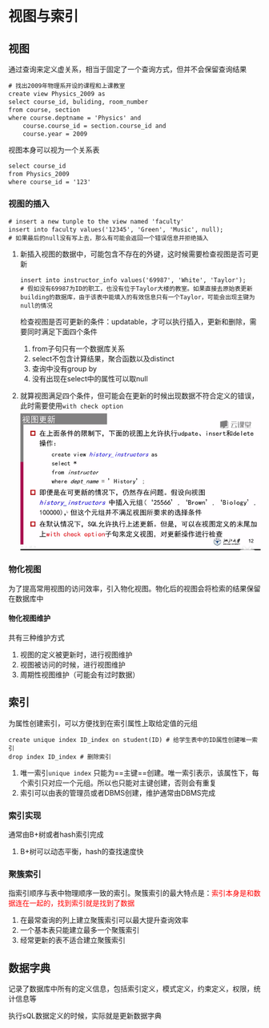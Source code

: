# 视图与索引



## 视图

通过查询来定义虚关系，相当于固定了一个查询方式，但并不会保留查询结果

```mysql
# 找出2009年物理系开设的课程和上课教室
create view Physics_2009 as 
select course_id, buliding, room_number
from course, section
where course.deptname = 'Physics' and 
	course.course_id = section.course_id and 
	course.year = 2009
```

视图本身可以视为一个关系表

```mysql
select course_id 
from Physics_2009
where course_id = '123'
```



### 视图的插入

```mysql
# insert a new tunple to the view named 'faculty'
insert into faculty values('12345', 'Green', 'Music', null);
# 如果最后的null没有写上去，那么有可能会返回一个错误信息并拒绝插入
```

1. 新插入视图的数据中，可能包含不存在的外键，这时候需要检查视图是否可更新

   ```mysql
   insert into instructor_info values('69987', 'White', 'Taylor');
   # 假如没有69987为ID的职工，也没有位于Taylor大楼的教室。如果直接去原始表更新building的数据库，由于该表中能填入的有效信息只有一个Taylor，可能会出现主键为null的情况
   ```

   检查视图是否可更新的条件：updatable，才可以执行插入，更新和删除，需要同时满足下面四个条件

   1. from子句只有一个数据库关系
   2. select不包含计算结果，聚合函数以及distinct
   3. 查询中没有group by
   4. 没有出现在select中的属性可以取null



2. 就算视图满足四个条件，但可能会在更新的时候出现数据不符合定义的错误，此时需要使用`with check option`
   ![image-20210114114237790](image-20210114114237790.png)



### 物化视图

为了提高常用视图的访问效率，引入物化视图。物化后的视图会将检索的结果保留在数据库中

#### 物化视图维护

共有三种维护方式

1. 视图的定义被更新时，进行视图维护
2. 视图被访问的时候，进行视图维护
3. 周期性视图维护（可能会有过时数据）

## 索引

为属性创建索引，可以方便找到在索引属性上取给定值的元组

```mysql
create unique index ID_index on student(ID) # 给学生表中的ID属性创建唯一索引
drop index ID_index # 删除索引
```

1. 唯一索引`unique index` 只能为==主键==创建。唯一索引表示，该属性下，每个索引只对应一个元组。所以也只能对主键创建，否则会有重复
2. 索引可以由表的管理员或者DBMS创建，维护通常由DBMS完成



### 索引实现

通常由B+树或者hash索引完成

1.  B+树可以动态平衡，hash的查找速度快



### 聚簇索引

指索引顺序与表中物理顺序一致的索引。聚簇索引的最大特点是：<font color = red>索引本身是和数据连在一起的，找到索引就是找到了数据</font>

1. 在最常查询的列上建立聚簇索引可以最大提升查询效率
2. 一个基本表只能建立最多一个聚簇索引
3. 经常更新的表不适合建立聚簇索引



## 数据字典

记录了数据库中所有的定义信息，包括索引定义，模式定义，约束定义，权限，统计信息等

执行sQL数据定义的时候，实际就是更新数据字典
